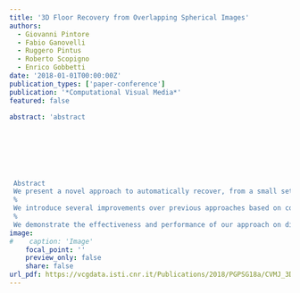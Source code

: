 ```yaml
---
title: '3D Floor Recovery from Overlapping Spherical Images'
authors:
  - Giovanni Pintore
  - Fabio Ganovelli
  - Ruggero Pintus
  - Roberto Scopigno
  - Enrico Gobbetti
date: '2018-01-01T00:00:00Z'
publication_types: ['paper-conference']
publication: '*Computational Visual Media*'
featured: false

abstract: 'abstract
 	
 	
 	
 
 
 
 
 Abstract
 We present a novel approach to automatically recover, from a small set of partially overlapping spherical images, an indoor structure representation in terms of a 3D floor plan registered with a set of 3D environment maps. 
 %
 We introduce several improvements over previous approaches based on color/spatial reasoning exploiting \emph{Manhattan World} priors. In particular, we introduce a new method for geometric context extraction based on a 3D facets representation, which combines color distribution analysis of individual images with sparse multi-view clues. Moreover, we introduce an efficient method to combine the facets from different points of view in a single consistent model, considering the reliability of the facets contribution. The resulting capture and reconstruction pipeline automatically generates 3D multi-room environments where most of the other previous approaches fail, such as in presence of hidden corners and large clutter, even without involving additional dense 3D data or tools.  
 %
 We demonstrate the effectiveness and performance of our approach on different real-world indoor scenes. Our test data will be released to allow for further studies and comparisons.'
image:
#    caption: 'Image'
    focal_point: ''
    preview_only: false
    share: false
url_pdf: https://vcgdata.isti.cnr.it/Publications/2018/PGPSG18a/CVMJ_3D_floor_plan_recovery_from_overlapping_spherical_images.pdf
---
```

